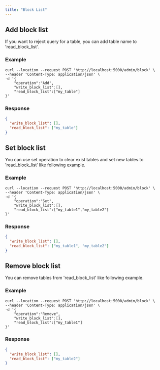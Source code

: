 ```yaml
---
title: "Block List"
---
```


## Add block list

If you want to reject query for a table, you can add table name to 'read_block_list'.

### Example

```shell
curl --location --request POST 'http://localhost:5000/admin/block' \
--header 'Content-Type: application/json' \
-d '{
    "operation":"Add",
    "write_block_list":[],
    "read_block_list":["my_table"]
}'
```

### Response

```json
{
  "write_block_list": [],
  "read_block_list": ["my_table"]
}
```

## Set block list

You can use set operation to clear exist tables and set new tables to 'read_block_list' like following example.

### Example

```shell
curl --location --request POST 'http://localhost:5000/admin/block' \
--header 'Content-Type: application/json' \
-d '{
    "operation":"Set",
    "write_block_list":[],
    "read_block_list":["my_table1","my_table2"]
}'
```

### Response

```json
{
  "write_block_list": [],
  "read_block_list": ["my_table1", "my_table2"]
}
```

## Remove block list

You can remove tables from 'read_block_list' like following example.

### Example

```shell
curl --location --request POST 'http://localhost:5000/admin/block' \
--header 'Content-Type: application/json' \
-d '{
    "operation":"Remove",
    "write_block_list":[],
    "read_block_list":["my_table1"]
}'
```

### Response

```json
{
  "write_block_list": [],
  "read_block_list": ["my_table2"]
}
```
